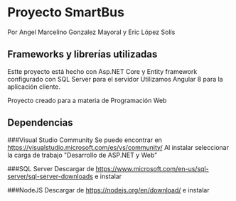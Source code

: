 # Proyecto SmartBus

Por Angel Marcelino Gonzalez Mayoral y Eric López Solís

## Frameworks y librerías utilizadas

Estte proyecto está hecho con Asp.NET Core y Entity framework configurado con SQL Server para el servidor
Utilizamos Angular 8 para la aplicación cliente.


Proyecto creado para a materia de Programación Web

## Dependencias
###Visual Studio Community
Se puede encontrar en https://visualstudio.microsoft.com/es/vs/community/
Al instalar seleccionar la carga de trabajo "Desarrollo de ASP.NET y Web"

###SQL Server
    Descargar de https://www.microsoft.com/en-us/sql-server/sql-server-downloads e instalar

###NodeJS
Descargar de https://nodejs.org/en/download/ e instalar